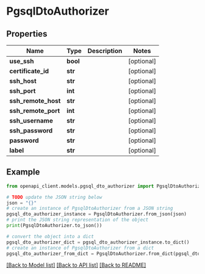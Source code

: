 # PgsqlDtoAuthorizer


## Properties

Name | Type | Description | Notes
------------ | ------------- | ------------- | -------------
**use_ssh** | **bool** |  | [optional] 
**certificate_id** | **str** |  | [optional] 
**ssh_host** | **str** |  | [optional] 
**ssh_port** | **int** |  | [optional] 
**ssh_remote_host** | **str** |  | [optional] 
**ssh_remote_port** | **int** |  | [optional] 
**ssh_username** | **str** |  | [optional] 
**ssh_password** | **str** |  | [optional] 
**password** | **str** |  | [optional] 
**label** | **str** |  | [optional] 

## Example

```python
from openapi_client.models.pgsql_dto_authorizer import PgsqlDtoAuthorizer

# TODO update the JSON string below
json = "{}"
# create an instance of PgsqlDtoAuthorizer from a JSON string
pgsql_dto_authorizer_instance = PgsqlDtoAuthorizer.from_json(json)
# print the JSON string representation of the object
print(PgsqlDtoAuthorizer.to_json())

# convert the object into a dict
pgsql_dto_authorizer_dict = pgsql_dto_authorizer_instance.to_dict()
# create an instance of PgsqlDtoAuthorizer from a dict
pgsql_dto_authorizer_from_dict = PgsqlDtoAuthorizer.from_dict(pgsql_dto_authorizer_dict)
```
[[Back to Model list]](../README.md#documentation-for-models) [[Back to API list]](../README.md#documentation-for-api-endpoints) [[Back to README]](../README.md)



